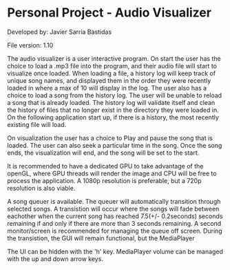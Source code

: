 # Personal Project - Audio Visualizer
Developed by: Javier Sarria Bastidas

File version: 1.10

The audio visualizer is a user interactive program. On start the user has the choice to load a .mp3 file into the program, and their audio file will start to visualize once loaded.
When loading a file, a history log will keep track of unique song names, and displayed them in the order they were recently loaded in where a max of 10 will display in the log. 
The user also has a choice to load a song from the history log. 
The user will be unable to reload a song that is already loaded.
The history log will validate itself and clean the history of files that no longer exist in the directory they were loaded in. 
On the following application start up, if there is a history, the most recently existing file will load.

On visualization the user has a choice to Play and pause the song that is loaded. The user can also seek a particular time in the song. 
Once the song ends, the visualization will end, and the song will be set to the start.

It is recommended to have a dedicated GPU to take advantage of the openGL, where GPU threads will render the image and CPU will be free to process the application. 
A 1080p resolution is preferable, but a 720p resolution is also viable.

A song queuer is available. The queuer will automatically transition through selected songs. 
A transistion will occur where the songs will fade between eachother when the current song has reached 7.5(+/- 0.2seconds) seconds remaining if and only if there are more than 3 seconds remaining. 
A second monitor/screen is recommended for managing the queue off screen. 
During the transistion, the GUI will remain functional, but the MediaPlayer 

The UI can be hidden with the 'h' key. MediaPlayer volume can be managed with the up and down arrow keys.